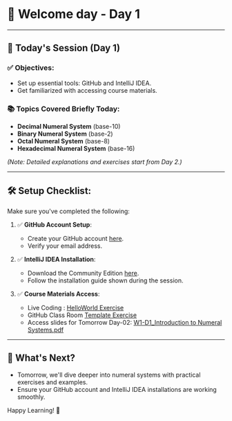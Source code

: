 # 🚀 Welcome day - Day 1

---

## 📅 Today's Session (Day 1)

### ✅ Objectives:
- Set up essential tools: GitHub and IntelliJ IDEA.
- Get familiarized with accessing course materials.

### 📚 Topics Covered Briefly Today:
- **Decimal Numeral System** (base-10)
- **Binary Numeral System** (base-2)
- **Octal Numeral System** (base-8)
- **Hexadecimal Numeral System** (base-16)

_(Note: Detailed explanations and exercises start from Day 2.)_

---

## 🛠️ Setup Checklist:

Make sure you've completed the following:

1. ✅ **GitHub Account Setup**:
   - Create your GitHub account [here](https://github.com/).
   - Verify your email address.

2. ✅ **IntelliJ IDEA Installation**:
   - Download the Community Edition [here](https://www.jetbrains.com/idea/download/).
   - Follow the installation guide shown during the session.

3. ✅ **Course Materials Access**:
   - Live Coding : [HelloWorld Exercise](https://github.com/FW-Zalando-Java-Backend-Engineer/Day-01_Welcome/tree/main/LiveCoding)
   - GitHub Class Room [Template Exercise](https://classroom.github.com/a/_oOFHbCF)
   - Access slides for Tomorrow Day-02: [W1-D1_Introduction to Numeral Systems.pdf](https://github.com/FW-Zalando-Java-Backend-Engineer/Day-01_Welcome/blob/main/W1-D1_Introduction%20to%20Numeral%20systems.pdf)

---

## 🔖 What's Next?

- Tomorrow, we'll dive deeper into numeral systems with practical exercises and examples.
- Ensure your GitHub account and IntelliJ IDEA installations are working smoothly.

Happy Learning! 🌟

